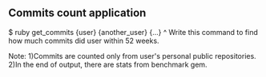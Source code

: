Commits count application
-------------------------
$ ruby get_commits {user} {another_user} {...}
^
Write this command to find how much commits did user within 52 weeks.

Note:
1)Commits are counted only from user's personal public repositories.
2)In the end of output, there are stats from benchmark gem. 